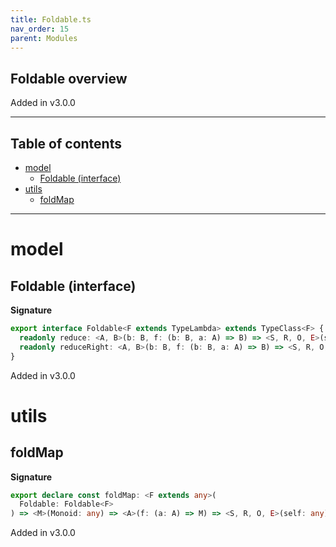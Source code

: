 ```yaml
---
title: Foldable.ts
nav_order: 15
parent: Modules
---
```


## Foldable overview

Added in v3.0.0

---

<h2 class="text-delta">Table of contents</h2>

- [model](#model)
  - [Foldable (interface)](#foldable-interface)
- [utils](#utils)
  - [foldMap](#foldmap)

---

# model

## Foldable (interface)

**Signature**

```ts
export interface Foldable<F extends TypeLambda> extends TypeClass<F> {
  readonly reduce: <A, B>(b: B, f: (b: B, a: A) => B) => <S, R, O, E>(self: Kind<F, S, R, O, E, A>) => B
  readonly reduceRight: <A, B>(b: B, f: (b: B, a: A) => B) => <S, R, O, E>(self: Kind<F, S, R, O, E, A>) => B
}
```

Added in v3.0.0

# utils

## foldMap

**Signature**

```ts
export declare const foldMap: <F extends any>(
  Foldable: Foldable<F>
) => <M>(Monoid: any) => <A>(f: (a: A) => M) => <S, R, O, E>(self: any) => M
```

Added in v3.0.0
